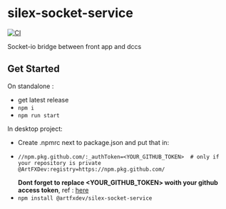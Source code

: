 # silex-socket-service
[![CI](https://github.com/ArtFXDev/silex-socket-service/actions/workflows/mocha.yml/badge.svg)](https://github.com/ArtFXDev/silex-socket-service/actions/workflows/mocha.yml)

Socket-io bridge between front app and dccs 

## Get Started
On standalone : 
 - get latest release
 - ``` npm i ```
 - ``` npm run start ```

In desktop project:
  - Create .npmrc next to package.json and put that in:
  - ```
    //npm.pkg.github.com/:_authToken=<YOUR_GITHUB_TOKEN>  # only if your repository is private
    @ArtFXDev:registry=https://npm.pkg.github.com/
    ```
    **Dont forget to replace <YOUR_GITHUB_TOKEN> woith your github access token**, ref : [here](https://docs.github.com/en/packages/working-with-a-github-packages-registry/working-with-the-npm-registry)
  - ``` npm install @artfxdev/silex-socket-service ```
